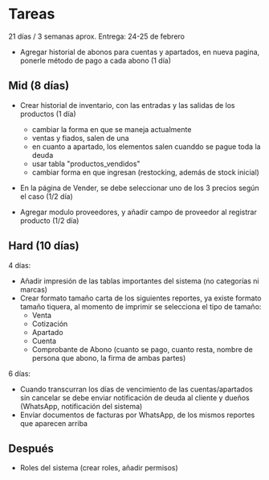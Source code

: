 # Tareas

21 días / 3 semanas aprox.
Entrega: 24-25 de febrero

- Agregar historial de abonos para cuentas y apartados, en nueva pagina, ponerle método de pago a cada abono (1 día)

## Mid (8 días)

- Crear historial de inventario, con las entradas y las salidas de los productos (1 día)
  - cambiar la forma en que se maneja actualmente
  - ventas y fiados, salen de una
  - en cuanto a apartado, los elementos salen cuanddo se pague toda la deuda
  - usar tabla "productos_vendidos"
  - cambiar forma en que ingresan (restocking, además de stock inicial)

- En la página de Vender, se debe seleccionar uno de los 3 precios según el caso (1/2 día)
- Agregar modulo proveedores, y añadir campo de proveedor al registrar producto (1/2 día)

## Hard (10 días)

4 días:
- Añadir impresión de las tablas importantes del sistema (no categorías ni marcas)
- Crear formato tamaño carta de los siguientes reportes, ya existe formato tamaño tiquera, al momento de imprimir se selecciona el tipo de tamaño:
  - Venta
  - Cotización
  - Apartado
  - Cuenta
  - Comprobante de Abono (cuanto se pago, cuanto resta, nombre de persona que abono, la firma de ambas partes)

6 días:
- Cuando transcurran los días de vencimiento de las cuentas/apartados sin cancelar se debe enviar notificación de deuda al cliente y dueños (WhatsApp, notificación del sistema)
- Envíar documentos de facturas por WhatsApp, de los mismos reportes que aparecen arriba

## Después

- Roles del sistema (crear roles, añadir permisos)

